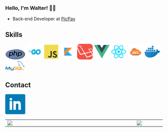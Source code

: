 ### Hello, I'm Walter! 👨‍💻
- Back-end Developer at [PicPay](https://picpay.com.br/site)

## Skills
<img src="icons/php.png" alt="PHP" width="64" height="34">
<img src="icons/go.png" alt="Go" width="50" height="50">
<img src="icons/js.png" alt="JS" width="50" height="50">
<img src="icons/kotlin.png" alt="Kotlin" width="50" height="50">
<img src="icons/laravel.png" alt="Laravel" width="50" height="50">
<img src="icons/vue.png" alt="Vue" width="50" height="50">
<img src="icons/react.png" alt="React" width="50" height="50">
<img src="icons/aws.png" alt="AWS" width="50" height="50">
<img src="icons/docker.png" alt="Docker" width="50" height="50">
<img src="icons/mysql.png" alt="MySQL" width="64" height="33">

## Contact
[![LinkedIn](icons/linkedin.png)](https://www.linkedin.com/in/walter-paes/)


<center>
<table>
    <tr>
        <td><img width="400px" align="left" src="https://github-readme-stats.vercel.app/api/top-langs/?username=WalterPaes&hide=html&layout=compact&theme=buefy" /></td>
        <td><img width="470px" align="left" src="https://github-readme-stats.vercel.app/api?username=WalterPaes&theme=buefy"/></td>
    </tr>   
</table>
</center>
